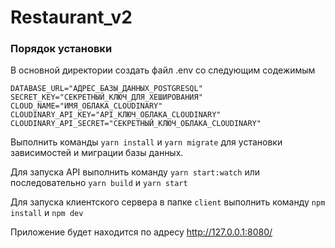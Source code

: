# Restaurant_v2
### Порядок установки
В основной директории создать файл .env со следующим содежимым
```
DATABASE_URL="АДРЕС_БАЗЫ_ДАННЫХ_POSTGRESQL"
SECRET_KEY="СЕКРЕТНЫЙ_КЛЮЧ_ДЛЯ_ХЕШИРОВАНИЯ"
CLOUD_NAME="ИМЯ_ОБЛАКА_CLOUDINARY"
CLOUDINARY_API_KEY="API_КЛЮЧ_ОБЛАКА_CLOUDINARY"
CLOUDINARY_API_SECRET="СЕКРЕТНЫЙ_КЛЮЧ_ОБЛАКА_CLOUDINARY"
```
Выполнить команды `yarn install` и `yarn migrate` для установки зависимостей и миграции базы данных.

Для запуска API выполнить команду `yarn start:watch` или последовательно `yarn build` и `yarn start`

Для запуска клиентского сервера в папке `client` выполнить команду `npm install` и `npm dev`

Приложение будет находится по адресу
http://127.0.0.1:8080/
